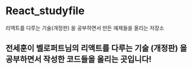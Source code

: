 # React_studyfile
리액트를 다루는 기술(개정판) 을 공부하면서 만든 예제들을 올리는 저장소
## 전세훈이 벨로퍼트님의 리액트를 다루는 기술 (개정판) 을 공부하면서 작성한 코드들을 올리는 곳입니다!
